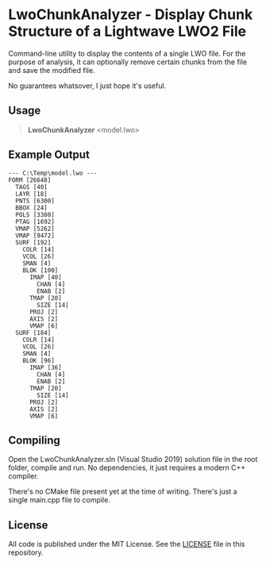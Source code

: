 # LwoChunkAnalyzer - Display Chunk Structure of a Lightwave LWO2 File

Command-line utility to display the contents of a single LWO file. For the purpose of analysis, it can optionally remove certain chunks from the file and save the modified file.

No guarantees whatsover, I just hope it's useful.

## Usage
> **LwoChunkAnalyzer** <model.lwo>

## Example Output

```
--- C:\Temp\model.lwo ---
FORM [26648]
  TAGS [40]
  LAYR [18]
  PNTS [6300]
  BBOX [24]
  POLS [3380]
  PTAG [1692]
  VMAP [5262]
  VMAP [9472]
  SURF [192]
    COLR [14]
    VCOL [26]
    SMAN [4]
    BLOK [100]
      IMAP [40]
        CHAN [4]
        ENAB [2]
      TMAP [20]
        SIZE [14]
      PROJ [2]
      AXIS [2]
      VMAP [6]
  SURF [184]
    COLR [14]
    VCOL [26]
    SMAN [4]
    BLOK [96]
      IMAP [36]
        CHAN [4]
        ENAB [2]
      TMAP [20]
        SIZE [14]
      PROJ [2]
      AXIS [2]
      VMAP [6]
```

## Compiling

Open the LwoChunkAnalyzer.sln (Visual Studio 2019) solution file in the root folder, compile and run. No dependencies, it just requires a modern C++ compiler.

There's no CMake file present yet at the time of writing. There's just a single main.cpp file to compile.

## License

All code is published under the MIT License. See the [LICENSE](https://github.com/codereader/LwoChunkAnalyzer/blob/main/LICENSE) file in this repository.
